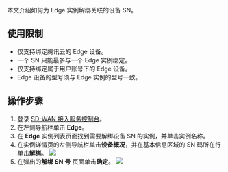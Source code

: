 本文介绍如何为 Edge 实例解绑关联的设备 SN。

## 使用限制
- 仅支持绑定腾讯云的 Edge 设备。
- 一个 SN 只能最多与一个 Edge 实例绑定。
- 仅支持绑定属于用户账号下的 Edge 设备。
- Edge 设备的型号须与 Edge 实例的型号一致。

## 操作步骤
1. 登录 [SD-WAN 接入服务控制台](https://console.cloud.tencent.com/sas/edge)。
2. 在左侧导航栏单击 **Edge**。
3. 在 **Edge** 实例列表页面找到需要解绑设备 SN 的实例，并单击实例名称。
4. 在实例详情页的左侧导航栏单击**设备概况**，并在基本信息区域的 SN 码所在行单击**解绑**。
![](https://qcloudimg.tencent-cloud.cn/raw/3ca972c3434026528c9aa39e67a1a8cc.png)
5. 在弹出的**解绑 SN 号** 页面单击**确定**。
![](https://qcloudimg.tencent-cloud.cn/raw/69d09e66eb029bd76720bb26039d4f40.png)
